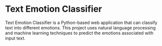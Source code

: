 # Text Emotion Classifier

Text Emotion Classifier is a Python-based web application that can classify text into different emotions. This project uses natural language processing and machine learning techniques to predict the emotions associated with input text.


